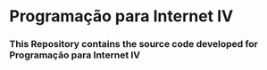 # Programação para Internet IV

### This Repository contains the source code developed for Programação para Internet IV  
